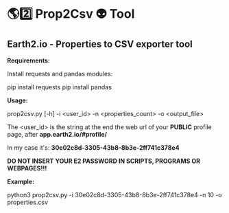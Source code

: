 # 🌎2️⃣ Prop2Csv 👽 Tool
## Earth2.io - Properties to CSV exporter tool

**Requirements:**

Install requests and pandas modules:

pip install requests
pip install pandas

**Usage:**

prop2csv.py [-h] -i <user_id> -n <properties_count> -o <output_file>

The <user_id> is the string at the end the web url of your **PUBLIC** profile page, after 
**app.earth2.io/#profile/**

In my case it's: **30e02c8d-3305-43b8-8b3e-2ff741c378e4**

**DO NOT INSERT YOUR E2 PASSWORD IN SCRIPTS, PROGRAMS OR WEBPAGES!!!**


**Example:**

python3 prop2csv.py -i 30e02c8d-3305-43b8-8b3e-2ff741c378e4 -n 10 -o properties.csv


